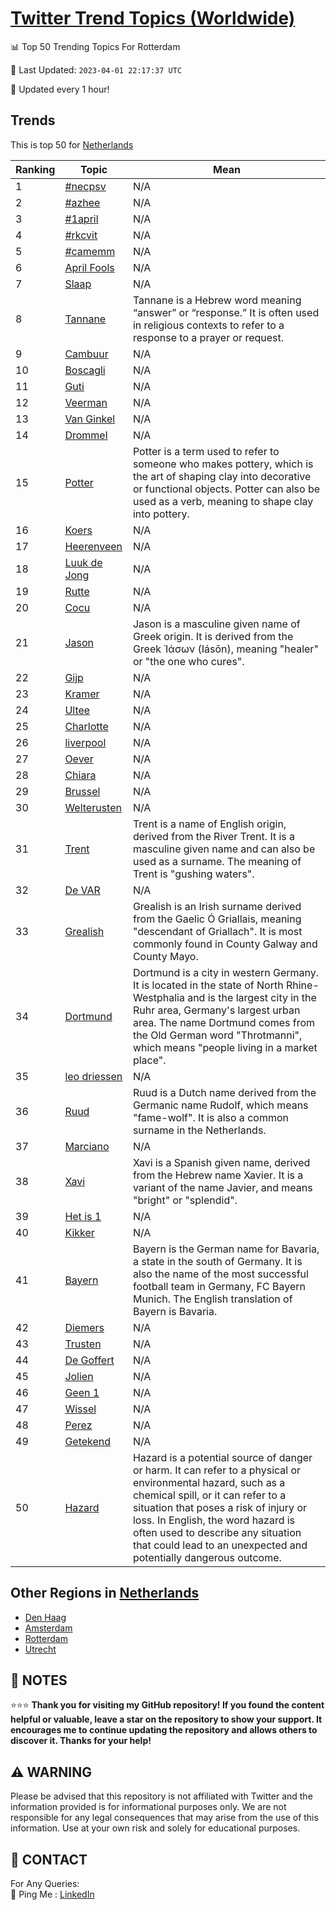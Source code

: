 [Twitter Trend Topics (Worldwide)](https://github.com/ErcinDedeoglu/Twitter-Trend-Topics)
==========


📊 Top 50 Trending Topics For Rotterdam

📆 Last Updated: `2023-04-01 22:17:37 UTC`

🔧 Updated every 1 hour!


## Trends

This is top 50 for [Netherlands](</Netherlands>)

| Ranking | Topic | Mean |
| ------- | ------------ | ------------ |
| 1 | [#necpsv](http://twitter.com/search?q=%23necpsv) | N/A |
| 2 | [#azhee](http://twitter.com/search?q=%23azhee) | N/A |
| 3 | [#1april](http://twitter.com/search?q=%231april) | N/A |
| 4 | [#rkcvit](http://twitter.com/search?q=%23rkcvit) | N/A |
| 5 | [#camemm](http://twitter.com/search?q=%23camemm) | N/A |
| 6 | [April Fools](http://twitter.com/search?q=April+Fools) | N/A |
| 7 | [Slaap](http://twitter.com/search?q=Slaap) | N/A |
| 8 | [Tannane](http://twitter.com/search?q=Tannane) | Tannane is a Hebrew word meaning “answer” or “response.” It is often used in religious contexts to refer to a response to a prayer or request. |
| 9 | [Cambuur](http://twitter.com/search?q=Cambuur) | N/A |
| 10 | [Boscagli](http://twitter.com/search?q=Boscagli) | N/A |
| 11 | [Guti](http://twitter.com/search?q=Guti) | N/A |
| 12 | [Veerman](http://twitter.com/search?q=Veerman) | N/A |
| 13 | [Van Ginkel](http://twitter.com/search?q=Van+Ginkel) | N/A |
| 14 | [Drommel](http://twitter.com/search?q=Drommel) | N/A |
| 15 | [Potter](http://twitter.com/search?q=Potter) | Potter is a term used to refer to someone who makes pottery, which is the art of shaping clay into decorative or functional objects. Potter can also be used as a verb, meaning to shape clay into pottery. |
| 16 | [Koers](http://twitter.com/search?q=Koers) | N/A |
| 17 | [Heerenveen](http://twitter.com/search?q=Heerenveen) | N/A |
| 18 | [Luuk de Jong](http://twitter.com/search?q=Luuk+de+Jong) | N/A |
| 19 | [Rutte](http://twitter.com/search?q=Rutte) | N/A |
| 20 | [Cocu](http://twitter.com/search?q=Cocu) | N/A |
| 21 | [Jason](http://twitter.com/search?q=Jason) | Jason is a masculine given name of Greek origin. It is derived from the Greek Ἰάσων (Iásōn), meaning "healer" or "the one who cures". |
| 22 | [Gijp](http://twitter.com/search?q=Gijp) | N/A |
| 23 | [Kramer](http://twitter.com/search?q=Kramer) | N/A |
| 24 | [Ultee](http://twitter.com/search?q=Ultee) | N/A |
| 25 | [Charlotte](http://twitter.com/search?q=Charlotte) | N/A |
| 26 | [liverpool](http://twitter.com/search?q=liverpool) | N/A |
| 27 | [Oever](http://twitter.com/search?q=Oever) | N/A |
| 28 | [Chiara](http://twitter.com/search?q=Chiara) | N/A |
| 29 | [Brussel](http://twitter.com/search?q=Brussel) | N/A |
| 30 | [Welterusten](http://twitter.com/search?q=Welterusten) | N/A |
| 31 | [Trent](http://twitter.com/search?q=Trent) | Trent is a name of English origin, derived from the River Trent. It is a masculine given name and can also be used as a surname. The meaning of Trent is "gushing waters". |
| 32 | [De VAR](http://twitter.com/search?q=De+VAR) | N/A |
| 33 | [Grealish](http://twitter.com/search?q=Grealish) | Grealish is an Irish surname derived from the Gaelic Ó Griallais, meaning "descendant of Griallach". It is most commonly found in County Galway and County Mayo. |
| 34 | [Dortmund](http://twitter.com/search?q=Dortmund) | Dortmund is a city in western Germany. It is located in the state of North Rhine-Westphalia and is the largest city in the Ruhr area, Germany's largest urban area. The name Dortmund comes from the Old German word "Throtmanni", which means "people living in a market place". |
| 35 | [leo driessen](http://twitter.com/search?q=leo+driessen) | N/A |
| 36 | [Ruud](http://twitter.com/search?q=Ruud) | Ruud is a Dutch name derived from the Germanic name Rudolf, which means "fame-wolf". It is also a common surname in the Netherlands. |
| 37 | [Marciano](http://twitter.com/search?q=Marciano) | N/A |
| 38 | [Xavi](http://twitter.com/search?q=Xavi) | Xavi is a Spanish given name, derived from the Hebrew name Xavier. It is a variant of the name Javier, and means "bright" or "splendid". |
| 39 | [Het is 1](http://twitter.com/search?q=Het+is+1) | N/A |
| 40 | [Kikker](http://twitter.com/search?q=Kikker) | N/A |
| 41 | [Bayern](http://twitter.com/search?q=Bayern) | Bayern is the German name for Bavaria, a state in the south of Germany. It is also the name of the most successful football team in Germany, FC Bayern Munich. The English translation of Bayern is Bavaria. |
| 42 | [Diemers](http://twitter.com/search?q=Diemers) | N/A |
| 43 | [Trusten](http://twitter.com/search?q=Trusten) | N/A |
| 44 | [De Goffert](http://twitter.com/search?q=De+Goffert) | N/A |
| 45 | [Jolien](http://twitter.com/search?q=Jolien) | N/A |
| 46 | [Geen 1](http://twitter.com/search?q=Geen+1) | N/A |
| 47 | [Wissel](http://twitter.com/search?q=Wissel) | N/A |
| 48 | [Perez](http://twitter.com/search?q=Perez) | N/A |
| 49 | [Getekend](http://twitter.com/search?q=Getekend) | N/A |
| 50 | [Hazard](http://twitter.com/search?q=Hazard) | Hazard is a potential source of danger or harm. It can refer to a physical or environmental hazard, such as a chemical spill, or it can refer to a situation that poses a risk of injury or loss. In English, the word hazard is often used to describe any situation that could lead to an unexpected and potentially dangerous outcome. |



## Other Regions in [Netherlands](</Netherlands>)

* [Den Haag](</Netherlands/Den Haag.md>)
* [Amsterdam](</Netherlands/Amsterdam.md>)
* [Rotterdam](</Netherlands/Rotterdam.md>)
* [Utrecht](</Netherlands/Utrecht.md>)



## 📝 NOTES

⭐⭐⭐ **Thank you for visiting my GitHub repository! If you found the content helpful or valuable, leave a star on the repository to show your support. It encourages me to continue updating the repository and allows others to discover it. Thanks for your help!**


## ⚠️ WARNING

Please be advised that this repository is not affiliated with Twitter and the information provided is for informational purposes only. We are not responsible for any legal consequences that may arise from the use of this information. Use at your own risk and solely for educational purposes.


## 📨 CONTACT

 For Any Queries:  
            🏓 Ping Me : [LinkedIn](https://www.linkedin.com/in/ercindedeoglu/)
